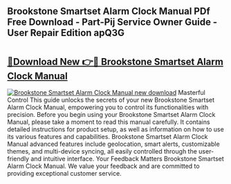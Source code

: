 ## Brookstone Smartset Alarm Clock Manual PDf Free Download - Part-Pij Service Owner Guide - User Repair Edition apQ3G

# <h2><a href="http://bc17130.oget.top/?id=Brookstone+Smartset+Alarm+Clock+Manual">🔗Download New 👉🔴 Brookstone Smartset Alarm Clock Manual</a></h2>

[![Brookstone Smartset Alarm Clock Manual new download](https://i.imgur.com/5g1atiW.png)](http://bc17130.oget.top/?id=Brookstone+Smartset+Alarm+Clock+Manual)
Masterful Control This guide unlocks the secrets of your new Brookstone Smartset Alarm Clock Manual, empowering you to control its functionalities with precision. Before you begin using your Brookstone Smartset Alarm Clock Manual, please take a moment to read this manual carefully. It contains detailed instructions for product setup, as well as information on how to use its various features and capabilities. Brookstone Smartset Alarm Clock Manual advanced features include geolocation, smart alerts, customizable themes, and multi-device syncing, all easily controlled through the user-friendly and intuitive interface. Your Feedback Matters Brookstone Smartset Alarm Clock Manual. We value your feedback and are committed to providing exceptional customer service.
